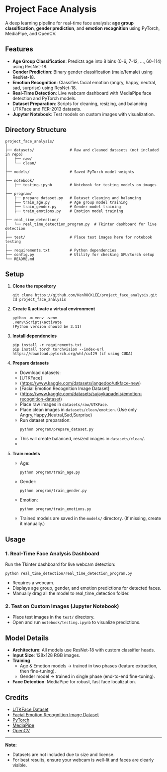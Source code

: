 # Project Face Analysis

A deep learning pipeline for real-time face analysis: **age group classification**, **gender prediction**, and **emotion recognition** using PyTorch, MediaPipe, and OpenCV.

## Features

- **Age Group Classification**: Predicts age into 8 bins (0-6, 7-12, ..., 60-114) using ResNet-18.
- **Gender Prediction**: Binary gender classification (male/female) using ResNet-18.
- **Emotion Recognition**: Classifies facial emotion (angry, happy, neutral, sad, surprise) using ResNet-18.
- **Real-Time Detection**: Live webcam dashboard with MediaPipe face detection and PyTorch models.
- **Dataset Preparation**: Scripts for cleaning, resizing, and balancing UTKFace and FER-2013 datasets.
- **Jupyter Notebook**: Test models on custom images with visualization.

## Directory Structure

```
project_face_analysis/
│
├── datasets/                # Raw and cleaned datasets (not included in repo)
│   ├── raw/
│   └── clean/
│
├── models/                  # Saved PyTorch model weights
│
├── notebook/
│   ├── testing.ipynb        # Notebook for testing models on images
│
├── program/
│   ├── prepare_dataset.py   # Dataset cleaning and balancing
│   ├── train_age.py         # Age group model training
│   ├── train_gender.py      # Gender model training
│   ├── train_emotions.py    # Emotion model training
│
├── real_time_detection/
│   └── real_time_detection_program.py  # Tkinter dashboard for live detection
│
├── test/                    # Place test images here for notebook testing
│
├── requirements.txt         # Python dependencies
├── config.py                # Utility for checking GPU/torch setup
└── README.md
```

## Setup

1. **Clone the repository**  
   ```
   git clone https://github.com/KenROCKLEE/project_face_analysis.git
   cd project_face_analysis

2. **Create & activate a virtual environment**
    ```
    python -m venv .venv
    .venv\Scripts\activate
    (Python version should be 3.11)
    ```
3. **Install dependencies**  
   ```
   pip install -r requirements.txt
   pip install torch torchvision --index-url https://download.pytorch.org/whl/cu129 (if using CUDA)
   ```

4. **Prepare datasets**  
   - Download datasets:
   - [UTKFace]
   - (https://www.kaggle.com/datasets/jangedoo/utkface-new)
   - [Facial Emotion Recognition Image Dataset]
   - (https://www.kaggle.com/datasets/sujaykapadnis/emotion-recognition-dataset)
   - Place raw images in `datasets/raw/UTKFace`.
   - Place clean images in `datasets/clean/emotion`. (Use only Angry,Happy,Neutral,Sad,Surprise)
   - Run dataset preparation:
     ```
     python program/prepare_dataset.py
     ```
   - This will create balanced, resized images in `datasets/clean/`.
   - 
5. **Train models**  
   - Age:
     ```
     python program/train_age.py
     ```
   - Gender:
     ```
     python program/train_gender.py
     ```
   - Emotion:
     ```
     python program/train_emotions.py
     ```
   - Trained models are saved in the `models/` directory. (If missing, create it manually.)

## Usage

### 1. Real-Time Face Analysis Dashboard

Run the Tkinter dashboard for live webcam detection:

```
python real_time_detection/real_time_detection_program.py
```

- Requires a webcam.
- Displays age group, gender, and emotion predictions for detected faces.
- Manually drag all the model to real_time_detection folder.

### 2. Test on Custom Images (Jupyter Notebook)

- Place test images in the `test/` directory.
- Open and run `notebook/testing.ipynb` to visualize predictions.

## Model Details

- **Architecture**: All models use ResNet-18 with custom classifier heads.
- **Input Size**: 128x128 RGB images.
- **Training**
  - Age & Emotion models → trained in two phases (feature extraction, then fine-tuning).
  - Gender model → trained in single phase (end-to-end fine-tuning).
- **Face Detection**: MediaPipe for robust, fast face localization.

## Credits

- [UTKFace Dataset](https://www.kaggle.com/datasets/jangedoo/utkface-new)
- [Facial Emotion Recognition Image Dataset](https://www.kaggle.com/datasets/sujaykapadnis/emotion-recognition-dataset)
- [PyTorch](https://pytorch.org/)
- [MediaPipe](https://mediapipe.dev/)
- [OpenCV](https://opencv.org/)

---

**Note:**  
- Datasets are not included due to size and license.  
- For best results, ensure your webcam is well-lit and faces are clearly visible.